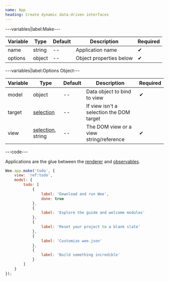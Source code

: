 ```yaml
---
name: App
heading: Create dynamic data-driven interfaces
---
```


---variables|label:Make---

| Variable | Type | Default | Description | Required |
| -- | -- | -- | -- | -- |
| name | string | -- | Application name | ✔ |
| options | object | -- | Object properties below | ✔ |

---variables|label:Options Object---

| Variable | Type | Default | Description | Required |
| -- | -- | -- | -- | -- |
| model | object | -- | Data object to bind to view | ✔ |
| target | [selection](/script#selection) | -- | If view isn't a selection the DOM target ||
| view | [selection](/script#selection), string | -- | The DOM view or a view string/reference | ✔ |

---code---

Applications are the glue between the [renderer](#render) and [observables](/script/core#observe).

```javascript
Wee.app.make('todo', {
	view: 'ref:todo',
	model: {
		todo: [
			{
				label: 'Download and run Wee',
				done: true
			},
			{
				label: 'Explore the guide and welcome modules'
			},
			{
				label: 'Reset your project to a blank slate'
			},
			{
				label: 'Customize wee.json'
			},
			{
				label: 'Build something incredible'
			}
		]
	}
});
```